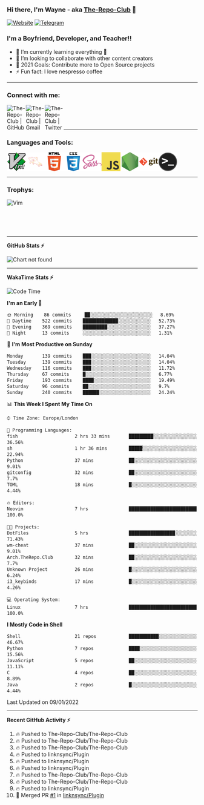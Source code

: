 ### Hi there, I'm Wayne - aka [The-Repo-Club][website] 👋

[![Website](https://img.shields.io/website?label=github.com/The-Repo-Club/&color=orange&style=flat-square&url=https://github.com/The-Repo-Club/)][website]
[![Telegram](https://img.shields.io/badge/Chat%20on-Telegram-orange.svg?color=orange&logo=telegram&style=flat-square)][telegram]

### I'm a Boyfriend, Developer, and Teacher!!

- 🌱 I’m currently learning everything 🤣
- 👯 I’m looking to collaborate with other content creators
- 🥅 2021 Goals: Contribute more to Open Source projects
- ⚡ Fun fact: I love nespresso coffee

---
### Connect with me:

[<img align="left" alt="The-Repo-Club | GitHub" width="50px" src="https://img.icons8.com/nolan/64/github.png" />][website]
[<img align="left" alt="The-Repo-Club | Gmail" width="50px" src="https://img.icons8.com/nolan/64/gmail.png" />][email]
[<img align="left" alt="The-Repo-Club | Twitter" width="50px" src="https://img.icons8.com/nolan/64/telegram-app.png" />][telegram]

[website]: https://github.com/The-Repo-Club/
[email]: mailto:wayne6324@gmail.com
[telegram]: https://t.me/TheRepoClub

<br />
<br />
<br />

---
### Languages and Tools:

<img align="left" alt="Vim" width="50px" src="https://raw.githubusercontent.com/github/explore/80688e429a7d4ef2fca1e82350fe8e3517d3494d/topics/vim/vim.png" />
<img align="left" alt="Fish" width="50px" src="https://raw.githubusercontent.com/github/explore/80688e429a7d4ef2fca1e82350fe8e3517d3494d/topics/fish/fish.png" />
<img align="left" alt="HTML5" width="50px" src="https://raw.githubusercontent.com/github/explore/80688e429a7d4ef2fca1e82350fe8e3517d3494d/topics/html/html.png" />
<img align="left" alt="CSS3" width="50px" src="https://raw.githubusercontent.com/github/explore/80688e429a7d4ef2fca1e82350fe8e3517d3494d/topics/css/css.png" />
<img align="left" alt="Sass" width="50px" src="https://raw.githubusercontent.com/github/explore/80688e429a7d4ef2fca1e82350fe8e3517d3494d/topics/sass/sass.png" />
<img align="left" alt="JavaScript" width="50px" src="https://raw.githubusercontent.com/github/explore/80688e429a7d4ef2fca1e82350fe8e3517d3494d/topics/javascript/javascript.png" />
<img align="left" alt="Node.js" width="50px" src="https://raw.githubusercontent.com/github/explore/80688e429a7d4ef2fca1e82350fe8e3517d3494d/topics/nodejs/nodejs.png" />
<img align="left" alt="Git" width="50px" src="https://raw.githubusercontent.com/github/explore/80688e429a7d4ef2fca1e82350fe8e3517d3494d/topics/git/git.png" />
<img align="left" alt="Terminal" width="50px" src="https://raw.githubusercontent.com/github/explore/80688e429a7d4ef2fca1e82350fe8e3517d3494d/topics/terminal/terminal.png" />

<br />
<br />
<br />

---
### Trophys:

<img align="left" alt="Vim" width="1200px" src="https://github-profile-trophy.vercel.app/?username=The-Repo-Club&theme=dracula&margin-w=8&margin-h=8&column=8" />

---

<br />
<br />
<br />
<br />

---
**GitHub Stats ⚡**

![Chart not found](https://github-readme-stats.vercel.app/api?username=The-Repo-Club&theme=tokyonight&show_icons=true&count_private=true&hide_border=true&include_all_commits=true&custom_title=The-Repo-Club%27s+GitHub+Stats)


---
**WakaTime Stats ⚡**

<!--START_SECTION:waka-->
![Code Time](http://img.shields.io/badge/Code%20Time-366%20hrs%2052%20mins-blue)

**I'm an Early 🐤** 

```text
🌞 Morning    86 commits     ██░░░░░░░░░░░░░░░░░░░░░░░   8.69% 
🌆 Daytime    522 commits    █████████████░░░░░░░░░░░░   52.73% 
🌃 Evening    369 commits    █████████░░░░░░░░░░░░░░░░   37.27% 
🌙 Night      13 commits     ░░░░░░░░░░░░░░░░░░░░░░░░░   1.31%

```
📅 **I'm Most Productive on Sunday** 

```text
Monday       139 commits    ███░░░░░░░░░░░░░░░░░░░░░░   14.04% 
Tuesday      139 commits    ███░░░░░░░░░░░░░░░░░░░░░░   14.04% 
Wednesday    116 commits    ███░░░░░░░░░░░░░░░░░░░░░░   11.72% 
Thursday     67 commits     █░░░░░░░░░░░░░░░░░░░░░░░░   6.77% 
Friday       193 commits    ████░░░░░░░░░░░░░░░░░░░░░   19.49% 
Saturday     96 commits     ██░░░░░░░░░░░░░░░░░░░░░░░   9.7% 
Sunday       240 commits    ██████░░░░░░░░░░░░░░░░░░░   24.24%

```


📊 **This Week I Spent My Time On** 

```text
⌚︎ Time Zone: Europe/London

💬 Programming Languages: 
fish                     2 hrs 33 mins       █████████░░░░░░░░░░░░░░░░   36.56% 
sh                       1 hr 36 mins        █████░░░░░░░░░░░░░░░░░░░░   22.94% 
Python                   37 mins             ██░░░░░░░░░░░░░░░░░░░░░░░   9.01% 
gitconfig                32 mins             ██░░░░░░░░░░░░░░░░░░░░░░░   7.7% 
TOML                     18 mins             █░░░░░░░░░░░░░░░░░░░░░░░░   4.44%

🔥 Editors: 
Neovim                   7 hrs               █████████████████████████   100.0%

🐱‍💻 Projects: 
DotFiles                 5 hrs               █████████████████░░░░░░░░   71.43% 
wm-cheat                 37 mins             ██░░░░░░░░░░░░░░░░░░░░░░░   9.01% 
Arch.TheRepo.Club        32 mins             ██░░░░░░░░░░░░░░░░░░░░░░░   7.7% 
Unknown Project          26 mins             █░░░░░░░░░░░░░░░░░░░░░░░░   6.24% 
i3_keybinds              17 mins             █░░░░░░░░░░░░░░░░░░░░░░░░   4.26%

💻 Operating System: 
Linux                    7 hrs               █████████████████████████   100.0%

```

**I Mostly Code in Shell** 

```text
Shell                    21 repos            ███████████░░░░░░░░░░░░░░   46.67% 
Python                   7 repos             ████░░░░░░░░░░░░░░░░░░░░░   15.56% 
JavaScript               5 repos             ██░░░░░░░░░░░░░░░░░░░░░░░   11.11% 
C                        4 repos             ██░░░░░░░░░░░░░░░░░░░░░░░   8.89% 
Java                     2 repos             █░░░░░░░░░░░░░░░░░░░░░░░░   4.44%

```



 Last Updated on 09/01/2022
<!--END_SECTION:waka-->

---

**Recent GitHub Activity :zap:**

<!--START_SECTION:activity-->
1. 🔥 Pushed to The-Repo-Club/The-Repo-Club
2. 🔥 Pushed to The-Repo-Club/The-Repo-Club
3. 🔥 Pushed to The-Repo-Club/The-Repo-Club
4. 🔥 Pushed to linknsync/Plugin
5. 🔥 Pushed to linknsync/Plugin
6. 🔥 Pushed to linknsync/Plugin
7. 🔥 Pushed to The-Repo-Club/The-Repo-Club
8. 🔥 Pushed to The-Repo-Club/The-Repo-Club
9. 🔥 Pushed to linknsync/Plugin
10. 🎉 Merged PR [#1](https://github.com/linknsync/Plugin/pull/1) in [linknsync/Plugin](https://github.com/linknsync/Plugin)
<!--END_SECTION:activity-->